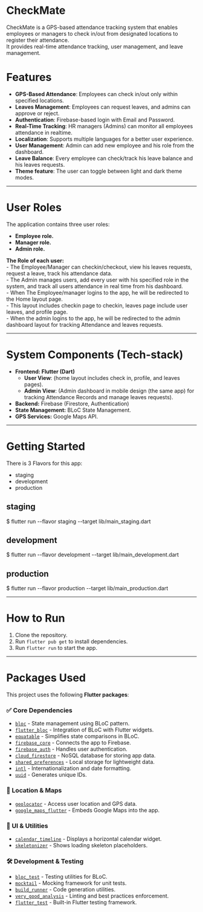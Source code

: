 # CheckMate

CheckMate is a GPS-based attendance tracking system that enables employees or managers to check in/out from designated locations to register their attendance.                               
It provides real-time attendance tracking, user management, and leave management.

# Features

- **GPS-Based Attendance**: Employees can check in/out only within specified locations.
- **Leaves Management**: Employees can request leaves, and admins can approve or reject.
- **Authentication**: Firebase-based login with Email and Password.
- **Real-Time Tracking**: HR managers (Admins) can monitor all employees attendance in realtime.  
- **Localization**: Supports multiple languages for a better user experience.
- **User Management**: Admin can add new employee and his role from the dashboard.
- **Leave Balance**: Every employee can check/track his leave balance and his leaves requests.
- **Theme feature**: The user can toggle between light and dark theme modes.
  
--------------------------------------------------

# User Roles

The application contains three user roles:
   - **Employee role.**
   - **Manager role.**
   - **Admin role.**
                                                    
**The Role of each user:**                                                               
     - The Employee/Manager can checkin/checkout, view his leaves requests, request a leave, track his attendance data.                                                         
     - The Admin manages users, add every user with his specified role in the system, and track all users attendance in real time from his dashboard.                                          
     - When The Employee/manager logins to the app, he will be redirected to the Home layout page.                                                      
     - This layout includes checkin page to checkin, leaves page include user leaves, and profile page.                                            
     - When the admin logins to the app, he will be redirected to the admin dashboard layout for tracking Attendance and leaves requests.                                                                                 

-------------------------------------------------------

# System Components (Tech-stack)
- **Frontend: Flutter (Dart)** 
    - **User View**: (home layout includes check in, profile, and leaves pages).                          
    - **Admin View**: (Admin dashboard in mobile design (the same app) for tracking Attendance Records and manage leaves requests).               
- **Backend:** Firebase (Firestore, Authentication)
- **State Management:** BLoC State Management.
- **GPS Services:** Google Maps API.
  
------------------------------------------------
# Getting Started

There is 3 Flavors for this app:
 - staging
 - development
 - production

## staging
$ flutter run --flavor staging --target lib/main_staging.dart

## development
$ flutter run --flavor development --target lib/main_development.dart

## production
$ flutter run --flavor production --target lib/main_production.dart

---------------------------------------------

# How to Run

1. Clone the repository.
2. Run `flutter pub get` to install dependencies.
3. Run `flutter run` to start the app.

------------------------------------------------

# Packages Used
This project uses the following **Flutter packages**:

### ✅ Core Dependencies
- [`bloc`](https://pub.dev/packages/bloc) - State management using BLoC pattern.
- [`flutter_bloc`](https://pub.dev/packages/flutter_bloc) - Integration of BLoC with Flutter widgets.
- [`equatable`](https://pub.dev/packages/equatable) - Simplifies state comparisons in BLoC.
- [`firebase_core`](https://pub.dev/packages/firebase_core) - Connects the app to Firebase.
- [`firebase_auth`](https://pub.dev/packages/firebase_auth) - Handles user authentication.
- [`cloud_firestore`](https://pub.dev/packages/cloud_firestore) - NoSQL database for storing app data.
- [`shared_preferences`](https://pub.dev/packages/shared_preferences) - Local storage for lightweight data.
- [`intl`](https://pub.dev/packages/intl) - Internationalization and date formatting.
- [`uuid`](https://pub.dev/packages/uuid) - Generates unique IDs.

### 📍 Location & Maps
- [`geolocator`](https://pub.dev/packages/geolocator) - Access user location and GPS data.
- [`google_maps_flutter`](https://pub.dev/packages/google_maps_flutter) - Embeds Google Maps into the app.

### 🎨 UI & Utilities
- [`calendar_timeline`](https://pub.dev/packages/calendar_timeline) - Displays a horizontal calendar widget.
- [`skeletonizer`](https://pub.dev/packages/skeletonizer) - Shows loading skeleton placeholders.

### 🛠 Development & Testing
- [`bloc_test`](https://pub.dev/packages/bloc_test) - Testing utilities for BLoC.
- [`mocktail`](https://pub.dev/packages/mocktail) - Mocking framework for unit tests.
- [`build_runner`](https://pub.dev/packages/build_runner) - Code generation utilities.
- [`very_good_analysis`](https://pub.dev/packages/very_good_analysis) - Linting and best practices enforcement.
- [`flutter_test`](https://pub.dev/packages/flutter_test) - Built-in Flutter testing framework.
